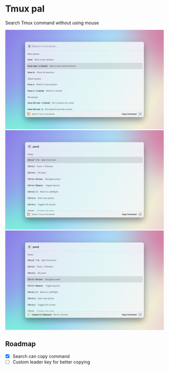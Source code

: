 # Tmux pal

Search Tmux command without using mouse

![](./metadata/tmux-pal-1.png)
![](./metadata/tmux-pal-2.png)
![](./metadata/tmux-pal-3.png)

## Roadmap
- [x] Search can copy command
- [ ] Custom leader key for better copying

